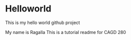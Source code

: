 # Helloworld
This is my hello world github project

My name is Ragalla
This is a tutorial readme for CAGD 280
